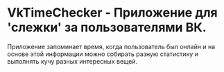 # VkTimeChecker - Приложение для 'слежки' за пользователями ВК.

Приложение запоминает время, когда пользователь был онлайн и на основе этой информации можно собирать разную статистику и выполнять кучу разных интересных вещей.

